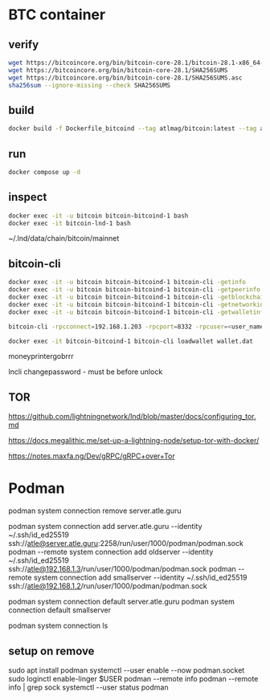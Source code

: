 # BTC container

## verify

```sh
wget https://bitcoincore.org/bin/bitcoin-core-28.1/bitcoin-28.1-x86_64-linux-gnu.tar.gz
wget https://bitcoincore.org/bin/bitcoin-core-28.1/SHA256SUMS
wget https://bitcoincore.org/bin/bitcoin-core-28.1/SHA256SUMS.asc
sha256sum --ignore-missing --check SHA256SUMS

```
## build

```sh
docker build -f Dockerfile_bitcoind --tag atlmag/bitcoin:latest --tag atlmag/bitcoin:28.1 .
```

## run

```sh
docker compose up -d
```

## inspect
```sh
docker exec -it -u bitcoin bitcoin-bitcoind-1 bash
docker exec -it bitcoin-lnd-1 bash
```

~/.lnd/data/chain/bitcoin/mainnet

## bitcoin-cli

```sh
docker exec -it -u bitcoin bitcoin-bitcoind-1 bitcoin-cli -getinfo
docker exec -it -u bitcoin bitcoin-bitcoind-1 bitcoin-cli -getpeerinfo
docker exec -it -u bitcoin bitcoin-bitcoind-1 bitcoin-cli -getblockchaininfo
docker exec -it -u bitcoin bitcoin-bitcoind-1 bitcoin-cli -getnetworkinfo
docker exec -it -u bitcoin bitcoin-bitcoind-1 bitcoin-cli -getwalletinfo

bitcoin-cli -rpcconnect=192.168.1.203 -rpcport=8332 -rpcuser=<user_name> -rpcpassword=<password> -getinfo

docker exec -it bitcoin-bitcoind-1 bitcoin-cli loadwallet wallet.dat
```

moneyprintergobrrr

lncli changepassword - must be before unlock

## TOR

https://github.com/lightningnetwork/lnd/blob/master/docs/configuring_tor.md

https://docs.megalithic.me/set-up-a-lightning-node/setup-tor-with-docker/

https://notes.maxfa.ng/Dev/gRPC/gRPC+over+Tor

# Podman

podman system connection remove server.atle.guru

podman system connection add server.atle.guru --identity ~/.ssh/id_ed25519 ssh://atle@server.atle.guru:2258/run/user/1000/podman/podman.sock
podman --remote system connection add oldserver --identity ~/.ssh/id_ed25519 ssh://atle@192.168.1.3/run/user/1000/podman/podman.sock
podman --remote system connection add smallserver    --identity ~/.ssh/id_ed25519 ssh://atle@192.168.1.2/run/user/1000/podman/podman.sock

podman system connection default server.atle.guru
podman system connection default smallserver

podman system connection ls   

## setup on remove

sudo apt install podman
systemctl --user enable --now podman.socket
sudo loginctl enable-linger $USER
podman --remote info
podman --remote info | grep sock
systemctl --user status podman
